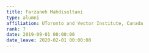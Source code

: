 ```yaml
---
title: Farzaneh Mahdisoltani
type: alumni
affiliation: UToronto and Vector Institute, Canada
rank: 7
date: 2019-09-01 00:00:00
date_leave: 2020-02-01 00:00:00
---
```

